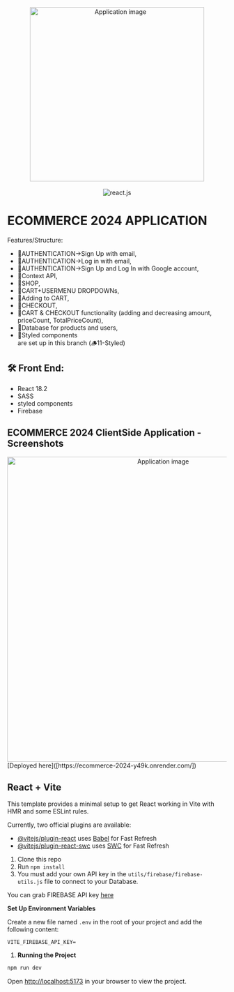  <div align="center">
  <img alt="Application image" src="https://cdn.shopify.com/s/files/1/0070/7032/files/ecommerce_apps.jpg?v=1665592014" width="400" />
</div>
<br>
  <div align="center">
    <img src="https://img.shields.io/badge/-React_JS-black?style=for-the-badge&logoColor=white&logo=react&color=61DAFB" alt="react.js" />
  </div>

# ECOMMERCE 2024 APPLICATION

Features/Structure:
- 🚀AUTHENTICATION->Sign Up with email, 
- 🚀AUTHENTICATION->Log in with email, 
- 🚀AUTHENTICATION->Sign Up and Log In with Google account, 
- 🚀Context API, 
- 🚀SHOP, 
- 🚀CART+USERMENU DROPDOWNs, 
- 🚀Adding to CART,
- 🚀CHECKOUT,
- 🚀CART & CHECKOUT functionality (adding and decreasing amount, priceCount, TotalPriceCount),
- 🚀Database for products and users,
- 🚀Styled components<br> are set up in this branch (🪵11-Styled)

## 🛠 Front End:

- React 18.2
- SASS
- styled components
- Firebase

## ECOMMERCE 2024 ClientSide Application - Screenshots

<div align="center">
  <img alt="Application image" src="https://vargaae.hu/images/projects/e-comm-2024-git.png" width="700" />
</div>
[Deployed here]([https://ecommerce-2024-y49k.onrender.com/])

## React + Vite

This template provides a minimal setup to get React working in Vite with HMR and some ESLint rules.

Currently, two official plugins are available:

- [@vitejs/plugin-react](https://github.com/vitejs/vite-plugin-react/blob/main/packages/plugin-react/README.md) uses [Babel](https://babeljs.io/) for Fast Refresh
- [@vitejs/plugin-react-swc](https://github.com/vitejs/vite-plugin-react-swc) uses [SWC](https://swc.rs/) for Fast Refresh

1. Clone this repo
2. Run `npm install`
3. You must add your own API key in the `utils/firebase/firebase-utils.js` file to connect to your Database.

You can grab FIREBASE API key [here](https://firebase.google.com/)

**Set Up Environment Variables**

Create a new file named `.env` in the root of your project and add the following content:

```env
VITE_FIREBASE_API_KEY=
```

1. **Running the Project**

```bash
npm run dev
```

Open [http://localhost:5173](http://localhost:5173) in your browser to view the project.

